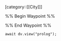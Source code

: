 [category::[[City]]]

%% Begin Waypoint %%


%% End Waypoint %%

```dataviewjs
await dv.view("prolog");
```